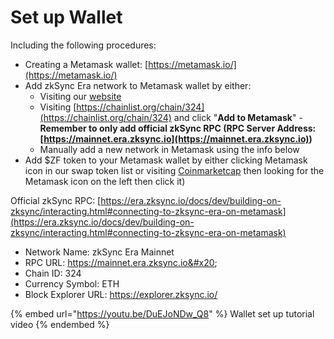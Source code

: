 # Set up Wallet

Including the following procedures:

* Creating a Metamask wallet: [https://metamask.io/](https://metamask.io/)
* Add zkSync Era network to Metamask wallet by either:&#x20;
  * Visiting our [website ](https://zkswap.finance/)
  * Visiting [https://chainlist.org/chain/324](https://chainlist.org/chain/324) and click "**Add to Metamask**" - **Remember to only add official zkSync RPC (**RPC Server Address: [https://mainnet.era.zksync.io](https://mainnet.era.zksync.io)**)**
  * Manually add a new network in Metamask using the info below
* Add $ZF token to your Metamask wallet by either clicking Metamask icon in our swap token list or visiting [Coinmarketcap](https://coinmarketcap.com/currencies/zkswap-finance/) then looking for the Metamask icon on the left then click it)

Official zkSync RPC: [https://era.zksync.io/docs/dev/building-on-zksync/interacting.html#connecting-to-zksync-era-on-metamask](https://era.zksync.io/docs/dev/building-on-zksync/interacting.html#connecting-to-zksync-era-on-metamask)

* Network Name: zkSync Era Mainnet&#x20;
* RPC URL: https://mainnet.era.zksync.io&#x20;
* Chain ID: 324&#x20;
* Currency Symbol: ETH&#x20;
* Block Explorer URL: https://explorer.zksync.io/

{% embed url="https://youtu.be/DuEJoNDw_Q8" %}
Wallet set up tutorial video
{% endembed %}
